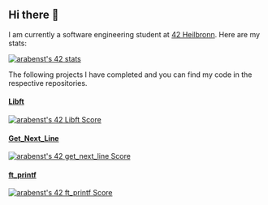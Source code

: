 ## Hi there 👋

I am currently a software engineering student at [42 Heilbronn](https://www.42heilbronn.de/en/). Here are my stats:



[![arabenst's 42 stats](https://badge42.vercel.app/api/v2/clav54d3u00110fky9m2d889w/stats?cursusId=21&coalitionId=160)](https://github.com/JaeSeoKim/badge42)



The following projects I have completed and you can find my code in the respective repositories.


#### [Libft](https://github.com/aaron-22766/0.0_libft.git)

[![arabenst's 42 Libft Score](https://badge42.vercel.app/api/v2/clav54d3u00110fky9m2d889w/project/2829023)](https://github.com/JaeSeoKim/badge42)

#### [Get_Next_Line](https://github.com/aaron-22766/1.0_get_next_line.git)

[![arabenst's 42 get_next_line Score](https://badge42.vercel.app/api/v2/clav54d3u00110fky9m2d889w/project/2862958)](https://github.com/JaeSeoKim/badge42)

#### [ft_printf](https://github.com/aaron-22766/1.1_ft_printf.git)

[![arabenst's 42 ft_printf Score](https://badge42.vercel.app/api/v2/clav54d3u00110fky9m2d889w/project/2878534)](https://github.com/JaeSeoKim/badge42)
